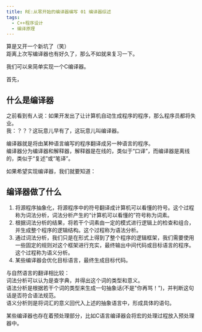 ```yaml
---
title: RE:从零开始的编译器编写 01 编译器综述
tags: 
  - C++程序设计
  - 编译原理
---
```


算是又开一个新坑了（笑）  
距离上次写编译器也有好久了，那么不如就来复习一下。

我们可以来简单实现一个C编译器。  

首先，

## 什么是编译器

之前看到有人说：如果开发出了让计算机自动生成程序的程序，那么程序员都将失业。  
我：？？？这玩意儿早有了，这玩意儿叫编译器。  

编译器就是将由某种语言编写的程序翻译成另一种语言的程序。  
编译器分为编译器和解释器，解释器是在线的，类似于“口译”，而编译器是离线的，类似于“复述”或“笔译”。

如果希望实现编译器，我们就要知道：

## 编译器做了什么

1. 将源程序抽象化，将源程序中的符号翻译成计算机可以看懂的符号。这个过程称为词法分析，词法分析产生的“计算机可以看懂的”符号称为词素。
2. 根据词法分析的结果，将若干个词素由一定的模式进行逻辑上的检查和组合，并生成整个程序的逻辑结构。这个过程称为语法分析。
3. 通过词法分析，我们只是在形式上得到了整个程序的逻辑框架，我们需要使用一些固定的规则对这个框架进行充实，最终输出中间代码或目标语言的程序。这个过程称为语义分析。
4. 某些编译器会优化目标语言，最终生成目标代码。

与自然语言的翻译相比较：  
词法分析可以认为是查字典，并得出这个词的类型和意义。  
语法分析是根据若干个词的类型来生成一句抽象话(不是"你再骂！")，并判断这句话是否符合语法规范。  
语义分析则是将词汇的意义回代入上述的抽象语言中，形成具体的语句。  

某些编译器也存在着预处理部分，比如C语言编译器会将宏的处理过程放入预处理器中。
